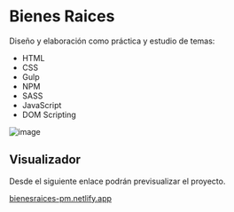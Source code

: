 # Bienes Raices

Diseño y elaboración como práctica y estudio de temas:

* HTML
* CSS
* Gulp
* NPM
* SASS
* JavaScript
* DOM Scripting

![image](https://github.com/user-attachments/assets/bcd9a52f-4ace-45b2-a7e6-df538e1b9128)

## Visualizador

Desde el siguiente enlace podrán previsualizar el proyecto.

<a href="https://bienesraices-pm.netlify.app" target="_blank">bienesraices-pm.netlify.app</a>
